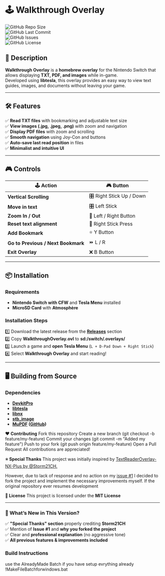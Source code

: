﻿# 🕹️ Walkthrough Overlay  

![GitHub Repo Size](https://img.shields.io/github/repo-size/soaresden/WalkthroughOverlay?style=for-the-badge)  
![GitHub Last Commit](https://img.shields.io/github/last-commit/soaresden/WalkthroughOverlay?style=for-the-badge)  
![GitHub Issues](https://img.shields.io/github/issues/soaresden/WalkthroughOverlay?style=for-the-badge)  
![GitHub License](https://img.shields.io/github/license/soaresden/WalkthroughOverlay?style=for-the-badge)  

## 📌 **Description**  
**Walkthrough Overlay** is a **homebrew overlay** for the Nintendo Switch that allows displaying **TXT, PDF, and images** while in-game.  
Developed using **libtesla**, this overlay provides an easy way to view text guides, images, and documents without leaving your game.  

---

## 🛠 **Features**  

✅ **Read TXT files** with bookmarking and adjustable text size  
✅ **View images (.jpg, .jpeg, .png)** with zoom and navigation  
✅ **Display PDF files** with zoom and scrolling  
✅ **Smooth navigation** using Joy-Con and buttons  
✅ **Auto-save last read position** in files  
✅ **Minimalist and intuitive UI**  

---

## 🎮 **Controls**  

| 🕹️ **Action** | 🎮 **Button** |
|--------------|--------------|
| **Vertical Scrolling** | 🎛️ Right Stick Up / Down |
| **Move in text** | 🎛️ Left Stick |
| **Zoom In / Out** | 🔄 Left / Right Button |
| **Reset text alignment** | 🔄 Right Stick Press |
| **Add Bookmark** | ⭐ Y Button |
| **Go to Previous / Next Bookmark** | ⏩ L / R |
| **Exit Overlay** | ❌ B Button |

---

## 📦 **Installation**  

### **Requirements**  
- **Nintendo Switch with CFW** and **Tesla Menu** installed  
- **MicroSD Card** with **Atmosphère**  

### **Installation Steps**  

1️⃣ Download the latest release from the **[Releases](https://github.com/soaresden/WalkthroughOverlay/releases)** section  
2️⃣ Copy **WalkthroughOverlay.ovl** to **sd:/switch/.overlays/**  
3️⃣ Launch a game and **open Tesla Menu** (`L + D-Pad Down + Right Stick`)  
4️⃣ Select **Walkthrough Overlay** and start reading!  

---

## 🖥️ **Building from Source**  

### **Dependencies**  
- **[DevkitPro](https://devkitpro.org/)**
- **[libtesla](https://github.com/XorTroll/tesla)**
- **[libnx](https://github.com/switchbrew/libnx)**
- **[stb_image](https://github.com/nothings/stb)**
- **[MuPDF](https://mupdf.com/) ([GitHub](https://github.com/ArtifexSoftware/mupdf))**  

**❤️ Contributing**
Fork this repository
Create a new branch (git checkout -b feature/my-feature)
Commit your changes (git commit -m "Added my feature")
Push to your fork (git push origin feature/my-feature)
Open a Pull Request
All contributions are appreciated!

**⭐ Special Thanks**
This project was initially inspired by [TextReaderOverlay-NX-Plus by @Storm21CH.]([url](https://github.com/Storm21CH/))

However, due to lack of response and no action on my [issue #1]([url](https://github.com/Storm21CH/TextReaderOverlay-NX-Plus/issues/1))
I decided to fork the project and implement the necessary improvements myself.
If the original repository ever resumes development

**📜 License**
This project is licensed under the **MIT License**

---

### **🔹 What’s New in This Version?**  

✅ **"Special Thanks" section** properly crediting **Storm21CH**  
✅ Mention of **Issue #1** and **why you forked the project**  
✅ Clear and **professional explanation** (no aggressive tone)  
✅ **All previous features & improvements included**  



### **Build Instructions**  
use the AlreadyMade Batch if you have setup evrything already
!MakeFileBatchforwindows.bat

